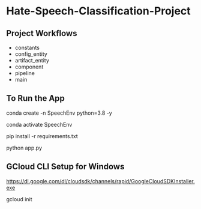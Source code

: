 # Hate-Speech-Classification-Project

## Project Workflows

- constants
- config_entity
- artifact_entity
- component
- pipeline
- main



## To Run the App

conda create -n SpeechEnv python=3.8 -y

conda activate SpeechEnv

pip install -r requirements.txt

python app.py

## GCloud CLI Setup for Windows

https://dl.google.com/dl/cloudsdk/channels/rapid/GoogleCloudSDKInstaller.exe

gcloud init



